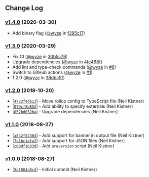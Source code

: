 ## Change Log

### [v1.4.0](https://github.com/wyze/rio/releases/tag/v1.4.0) (2020-03-30)

* Add binary flag ([@wyze](https://github.com/wyze) in [f295c17](https://github.com/wyze/rio/commit/f295c17))

### [v1.3.0](https://github.com/wyze/rio/releases/tag/v1.3.0) (2020-03-29)

* Fix CI ([@wyze](https://github.com/wyze) in [30b5c79](https://github.com/wyze/rio/commit/30b5c79))
* Upgrade dependencies ([@wyze](https://github.com/wyze) in [4fc468f](https://github.com/wyze/rio/commit/4fc468f))
* Add lint and type-check commands ([@wyze](https://github.com/wyze) in [#8](https://github.com/wyze/rio/pull/8))
* Switch to GitHub actions ([@wyze](https://github.com/wyze) in [#1](https://github.com/wyze/rio/pull/1))
* 1.2.0 ([@wyze](https://github.com/wyze) in [38dbc5f](https://github.com/wyze/rio/commit/38dbc5f))

### [v1.2.0](https://github.com/wyze/rio/releases/tag/v1.2.0) (2018-10-20)

* [[`4732f4db13`](https://github.com/wyze/rio/commit/4732f4db13)] - Move rollup config to TypeScript file (Neil Kistner)
* [[`079cf8b852`](https://github.com/wyze/rio/commit/079cf8b852)] - Add ability to specify externals (Neil Kistner)
* [[`057bd052ba`](https://github.com/wyze/rio/commit/057bd052ba)] - Upgrade dependencies (Neil Kistner)

### [v1.1.0](https://github.com/wyze/rio/releases/tag/v1.1.0) (2018-08-27)

* [[`a842f82384`](https://github.com/wyze/rio/commit/a842f82384)] - Add support for banner in output file (Neil Kistner)
* [[`7c1bc1afa7`](https://github.com/wyze/rio/commit/7c1bc1afa7)] - Add support for JSON files (Neil Kistner)
* [[`c69df1633d`](https://github.com/wyze/rio/commit/c69df1633d)] - Add `preversion` script (Neil Kistner)

### [v1.0.0](https://github.com/wyze/rio/releases/tag/v1.0.0) (2018-08-27)

* [[`5a1804a8cd`](https://github.com/wyze/rio/commit/5a1804a8cd)] - Initial commit (Neil Kistner)
